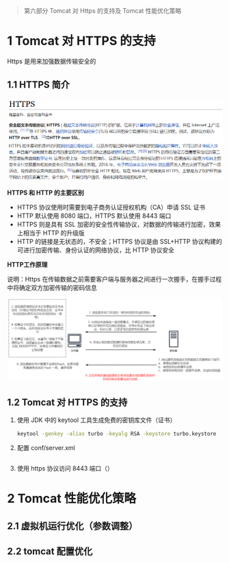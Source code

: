 > 第六部分 Tomcat 对 Https 的支持及 Tomcat 性能优化策略

# 1 Tomcat 对 HTTPS 的支持

Https 是用来加强数据传输安全的

## 1.1 HTTPS 简介

![image-20220705175212806](assest/image-20220705175212806.png)

**HTTPS 和 HTTP 的主要区别**

- HTTPS 协议使用时需要到电子商务认证授权机构（CA）申请 SSL  证书
- HTTP 默认使用 8080 端口，HTTPS 默认使用 8443 端口
- HTTPS 则是具有 SSL 加密的安全性传输协议，对数据的传输进行加密，效果上相当于 HTTP 的升级版
- HTTP 的链接是无状态的，不安全；HTTPS 协议是由 SSL+HTTP 协议构建的可进行加密传输、身份认证的网络协议，比 HTTP 协议安全

**HTTP工作原理**

说明：Https 在传输数据之前需要客户端与服务器之间进行一次握手，在握手过程中将确定双方加密传输的密码信息



![image-20220705182239806](assest/image-20220705182239806.png)

## 1.2 Tomcat 对 HTTPS 的支持

1. 使用 JDK 中的 keytool 工具生成免费的密钥库文件（证书）

   ```bash
   keytool -genkey -alias turbo -keyalg RSA -keystore turbo.keystore
   ```

2. 配置 conf/server.xml

   ```xml
   
   ```

3. 使用 https 协议访问 8443 端口（）

   

# 2 Tomcat 性能优化策略

## 2.1 虚拟机运行优化（参数调整）

## 2.2 tomcat 配置优化













